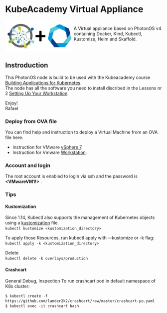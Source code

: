 # KubeAcademy Virtual Appliance
<img width="220" alt="kubeAcademy-vappliance" src="https://github.com/rafaelurrutiasilva/kubeAcademy-vappliance/blob/main/photonos_kubeacademy.png" align=left> <br>
A Virtual appliance based on PhotonOS v4 containing Docker, Kind, Kubectl, Kustomize, Helm and Skaffold.
<br><br><br>

## Instroduction
This PhotonOS node is build to be used with the Kubeacademy course [Building Applications for Kubernetes](https://kube.academy/courses/building-applications-for-kubernetes). <br>
The node has all the software you need to install discribed in the Lessons nr 2 [Setting Up Your Workstation](https://kube.academy/courses/building-applications-for-kubernetes/lessons/setting-up-your-workstation). <br>

Enjoy!<br>
Rafael


### Deploy from OVA file
You can find help and instruction to deploy a Virtual Machine from an OVA file here.
* Instruction for VMware [vSphere 7](https://docs.vmware.com/en/VMware-vSphere/7.0/com.vmware.vsphere.hostclient.doc/GUID-8ABDB2E1-DDBF-40E3-8ED6-DC857783E3E3.html).
* Instruction for Vmware [Workstation](https://docs.vmware.com/en/VMware-Workstation-Pro/17/com.vmware.ws.using.doc/GUID-DDCBE9C0-0EC9-4D09-8042-18436DA62F7A.html).

### Account and login
The root account is enabled to login via ssh and the password is **<VMwareVM1!>** .

### Tips
#### Kustomization
Since 1.14, Kubectl also supports the management of Kubernetes objects using a [kustomization](https://kubernetes.io/docs/tasks/manage-kubernetes-objects/kustomization) file.<br> 
```kubectl kustomize <kustomization_directory>```

To apply those Resources, run kubectl apply with --kustomize or -k flag:<br>
```kubectl apply -k <kustomization_directory>```

Delete <br>
```kubectl delete -k overlays/production```

#### Crashcart
General Debug, Inspection
To run crashcart pod in default namespace of K8s cluster:
```
$ kubectl create -f https://github.com/lander2k2/crashcart/raw/master/crashcart-po.yaml
$ kubectl exec -it crashcart bash
```


